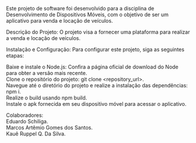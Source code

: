 Este projeto de software foi desenvolvido para a disciplina de Desenvolvimento de Dispositivos Móveis, com o objetivo de ser um aplicativo para venda e locação de veículos.

Descrição do Projeto:
O projeto visa a fornecer uma plataforma para realizar a venda e locação de veículos.

Instalação e Configuração:
Para configurar este projeto, siga as seguintes etapas:

Baixe e instale o Node.js: Confira a página oficial de download do Node para obter a versão mais recente.  
Clone o repositório do projeto: git clone <repository_url>.  
Navegue até o diretório do projeto e realize a instalação das dependências: npm i.  
Realize o build usando npm build.  
Instale o apk fornecida em seu dispositivo móvel para acessar o aplicativo.
  
Colaboradores:  
Eduardo Schiliga.  
Marcos Artêmio Gomes dos Santos.  
Kauê Ruppel Q. Da Silva. 